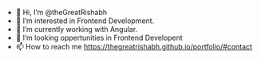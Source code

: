 - 👋 Hi, I’m @theGreatRishabh
- 👀 I’m interested in Frontend Development.
- 🌱 I’m currently working with Angular.
- 💞️ I’m looking oppertunities in Frontend Developent
- 📫 How to reach me https://thegreatrishabh.github.io/portfolio/#contact

<!---
theGreatRishabh/theGreatRishabh is a ✨ special ✨ repository because its `README.md` (this file) appears on your GitHub profile.
You can click the Preview link to take a look at your changes.
--->
